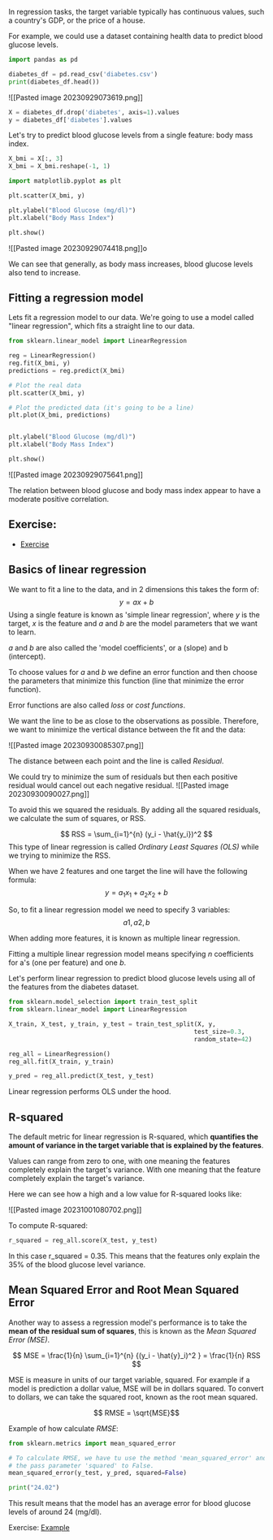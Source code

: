 In regression tasks, the target variable typically has continuous values, such a country's GDP, or the price of a house.

For example, we could use a dataset containing health data to predict blood glucose levels.

```python
import pandas as pd

diabetes_df = pd.read_csv('diabetes.csv')
print(diabetes_df.head())
```

![[Pasted image 20230929073619.png]]

```python
X = diabetes_df.drop('diabetes', axis=1).values
y = diabetes_df['diabetes'].values
```

Let's try to predict blood glucose levels from a single feature: body mass index.
```python
X_bmi = X[:, 3]
X_bmi = X_bmi.reshape(-1, 1)

import matplotlib.pyplot as plt

plt.scatter(X_bmi, y)

plt.ylabel("Blood Glucose (mg/dl)")
plt.xlabel("Body Mass Index")

plt.show()
```

![[Pasted image 20230929074418.png]]o

We can see that generally, as body mass increases, blood glucose levels also tend to increase.


## Fitting a regression model
Lets fit a regression model to our data. We're going to use a model called "linear regression", which fits a straight line to our data.


```python
from sklearn.linear_model import LinearRegression

reg = LinearRegression()
reg.fit(X_bmi, y)
predictions = reg.predict(X_bmi)

# Plot the real data
plt.scatter(X_bmi, y)

# Plot the predicted data (it's going to be a line)
plt.plot(X_bmi, predictions)


plt.ylabel("Blood Glucose (mg/dl)")
plt.xlabel("Body Mass Index")

plt.show()
```

![[Pasted image 20230929075641.png]]

The relation between blood glucose and body mass index appear to have a moderate positive correlation.

## Exercise:
- [Exercise](https://github.com/spuzi/machine_learning_training/blob/main/regression/00_creating_features.py)

## Basics of linear regression

We want to fit a line to the data, and in 2 dimensions this takes the form of:
$$ y = ax + b$$
Using a single feature is known as 'simple linear regression', where _y_ is the target, _x_ is the feature and  _a_ and _b_ are the model parameters that we want to learn.

_a_ and _b_ are also called the 'model coefficients', or a (slope) and b (intercept).

To choose values for _a_ and _b_ we define an error function and then choose the parameters that minimize this function (line that minimize the error function).

Error functions are also called _loss_ or _cost functions_. 

We want the line to be as close to the observations as possible. Therefore, we want to minimize the vertical distance between the fit and the data:

![[Pasted image 20230930085307.png]]

The distance between each point and the line is called _Residual_. 

We could try to minimize the sum of residuals but then each positive residual would cancel out each negative residual. 
![[Pasted image 20230930090027.png]]

To avoid this we squared the residuals. By adding all the squared residuals, we calculate the sum of squares, or RSS.

$$ RSS = \sum_{i=1}^{n} (y_i - \hat{y_i})^2  $$
This type of linear regression is called _Ordinary Least Squares (OLS)_ while we trying to minimize the RSS. 

When we have 2 features and one target the line will have the following formula:
$$ y = a_1  x_1 + a_2 x_2 + b $$

So, to fit a linear regression model we need to specify 3 variables: 
$$a1, a2, b$$

When adding more features, it is known as multiple linear regression.

Fitting a multiple linear regression model means specifying _n_ coefficients for a's (one per feature) and one _b_.

Let's perform linear regression to predict blood glucose levels using all of the features from the diabetes dataset.

```python
from sklearn.model_selection import train_test_split
from sklearn.linear_model import LinearRegression

X_train, X_test, y_train, y_test = train_test_split(X, y, 
												   test_size=0.3, 
												   random_state=42)

reg_all = LinearRegression()
reg_all.fit(X_train, y_train)

y_pred = reg_all.predict(X_test, y_test)
```

Linear regression performs OLS under the hood. 

## R-squared

The default  metric for linear regression is R-squared, which __quantifies the amount of variance in the target variable that is explained by the features__.

Values can range from zero to one, with one meaning the features completely explain the target's variance. With one meaning that the feature completely explain the target's variance.

Here we can see how a high and a low value for R-squared looks like:

![[Pasted image 20231001080702.png]]

To compute R-squared:
```python
r_squared = reg_all.score(X_test, y_test)
```

In this case r_squared = 0.35. This means that the features only explain the 35% of the blood glucose level variance.


## Mean Squared Error and Root Mean Squared Error

Another way to assess a regression model's performance is to take the __mean of the residual sum of squares__, this is known as the _Mean Squared Error (MSE)_.

$$ MSE = \frac{1}{n} \sum_{i=1}^{n} {(y_i - \hat{y}_i)^2 } = \frac{1}{n} RSS $$

MSE is measure in units of our target variable, squared. For example if a model is prediction a dollar value, MSE will be in dollars squared. To convert to dollars, we can take the squared root, known as the root mean squared.

$$ RMSE = \sqrt{MSE}$$

Example of how calculate _RMSE_:
```python
from sklearn.metrics import mean_squared_error

# To calculate RMSE, we have tu use the method 'mean_squared_error' and
# the pass parameter 'squared' to False.
mean_squared_error(y_test, y_pred, squared=False)

print("24.02")
```

This result means that the model has an average error for blood glucose levels of around 24 (mg/dl).


Exercise: 
[Example](https://github.com/spuzi/machine_learning_training/blob/main/regression/01_multiple_linear_regression.py)
